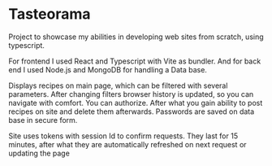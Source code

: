 # Tasteorama
Project to showcase my abilities in developing web sites from scratch, using typescript.

For frontend I used React and Typescript with Vite as bundler. And for back end I used Node.js and MongoDB for handling a Data base.

Displays recipes on main page, which can be filtered with several parameters. After changing filters browser history is updated, so you can navigate with comfort. You can authorize. After what you gain ability to post recipes on site and delete them afterwards. 
Passwords are saved on data base in secure form.

Site uses tokens with session Id to confirm requests. They last for 15 minutes, after what they are automatically refreshed on next request or updating the page
